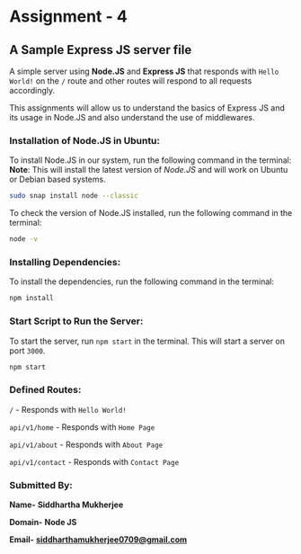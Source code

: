 # Assignment - 4

## A Sample Express JS server file


A simple server using **Node.JS** and **Express JS** that responds with `Hello World!` on the `/` route and other routes will respond to all requests accordingly.

This assignments will allow us to understand the basics of Express JS and its usage in Node.JS and also understand the use of middlewares.

### Installation of Node.JS in Ubuntu:

To install Node.JS in our system, run the following command in the terminal:
**Note**: This will install the latest version of *Node.JS* and will work on Ubuntu or Debian based systems.


```bash
sudo snap install node --classic
```

To check the version of Node.JS installed, run the following command in the terminal:
```bash
node -v
```

### Installing Dependencies:

To install the dependencies, run the following command in the terminal:

```bash
npm install
```


### Start Script to Run the Server:

To start the server, run `npm start` in the terminal. This will start a server on port `3000`.

```bash
npm start
```

### Defined Routes:

`/` - Responds with `Hello World!`

`api/v1/home` - Responds with `Home Page`

`api/v1/about` - Responds with `About Page`

`api/v1/contact` - Responds with `Contact Page`


### Submitted By:

**Name-** **Siddhartha Mukherjee**

**Domain-** **Node JS**

**Email-** 
**siddharthamukherjee0709@gmail.com**
